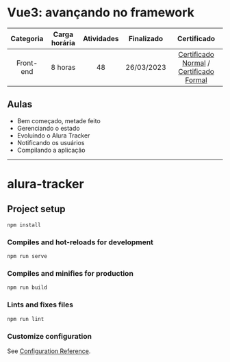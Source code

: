 # Vue3: avançando no framework

Categoria | Carga horária | Atividades | Finalizado | Certificado |
:-:|:-:|:-:|:-:|:-:|
Front-end | 8 horas | 48 | 26/03/2023 | [Certificado Normal](https://cursos.alura.com.br/certificate/4b5d86d9-b2ed-4b35-ac68-e67dac0bd2f5) / [Certificado Formal](https://cursos.alura.com.br/user/rodineicosta/course/vue3-avancando-framework/formalCertificate)

## Aulas

- Bem começado, metade feito
- Gerenciando o estado
- Evoluindo o Alura Tracker
- Notificando os usuários
- Compilando a aplicação

---

# alura-tracker

## Project setup
```
npm install
```

### Compiles and hot-reloads for development
```
npm run serve
```

### Compiles and minifies for production
```
npm run build
```

### Lints and fixes files
```
npm run lint
```

### Customize configuration
See [Configuration Reference](https://cli.vuejs.org/config/).
